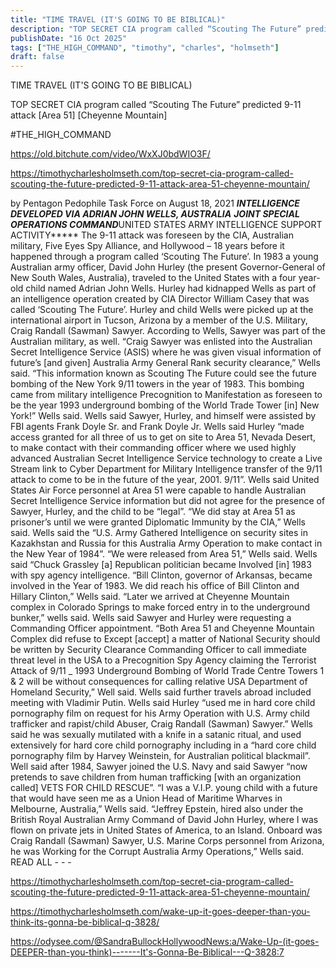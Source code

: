 ```yaml
---
title: "TIME TRAVEL (IT'S GOING TO BE BIBLICAL)"
description: "TOP SECRET CIA program called “Scouting The Future” predicted 9-11 attack [Area 51] [Cheyenne Mountain]"
publishDate: "16 Oct 2025"
tags: ["THE_HIGH_COMMAND", "timothy", "charles", "holmseth"]
draft: false
---
```


TIME TRAVEL (IT'S GOING TO BE BIBLICAL)

TOP SECRET CIA program called “Scouting The Future” predicted 9-11 attack [Area 51] [Cheyenne Mountain]


#THE_HIGH_COMMAND



https://old.bitchute.com/video/WxXJ0bdWIO3F/


https://timothycharlesholmseth.com/top-secret-cia-program-called-scouting-the-future-predicted-9-11-attack-area-51-cheyenne-mountain/

by Pentagon Pedophile Task Force on August 18, 2021
*****INTELLIGENCE DEVELOPED VIA ADRIAN JOHN WELLS, AUSTRALIA*****
*****JOINT SPECIAL OPERATIONS COMMAND*****UNITED STATES ARMY INTELLIGENCE SUPPORT ACTIVITY*****
The 9-11 attack was foreseen by the CIA, Australian military, Five Eyes Spy Alliance, and Hollywood – 18 years before it happened through a program called ‘Scouting The Future’.
In 1983 a young Australian army officer, David John Hurley (the present Governor-General of New South Wales, Australia), traveled to the United States with a four year-old child named Adrian John Wells. Hurley had kidnapped Wells as part of an intelligence operation created by CIA Director William Casey that was called ‘Scouting The Future’.
Hurley and child Wells were picked up at the international airport in Tucson, Arizona by a member of the U.S. Military, Craig Randall (Sawman) Sawyer.
According to Wells, Sawyer was part of the Australian military, as well.
“Craig Sawyer was enlisted into the Australian Secret Intelligence Service (ASIS) where he was given visual information of future’s [and given] Australia Army General Rank security clearance,” Wells said.
“This information known as Scouting The Future could see the future bombing of the New York 9/11 towers in the year of 1983. This bombing came from military intelligence Precognition to Manifestation as foreseen to be the year 1993 underground bombing of the World Trade Tower [in] New York!” Wells said.
Wells said Sawyer, Hurley, and himself were assisted by FBI agents Frank Doyle Sr. and Frank Doyle Jr.
Wells said Hurley “made access granted for all three of us to get on site to Area 51, Nevada Desert, to make contact with their commanding officer where we used highly advanced Australian Secret Intelligence Service technology to create a Live Stream link to Cyber Department for Military Intelligence transfer of the 9/11 attack to come to be in the future of the year, 2001. 9/11”.
Wells said United States Air Force personnel at Area 51 were capable to handle Australian Secret Intelligence Service information but did not agree for the presence of Sawyer, Hurley, and the child to be “legal”.
“We did stay at Area 51 as prisoner’s until we were granted Diplomatic Immunity by the CIA,” Wells said.
Wells said the “U.S. Army Gathered Intelligence on security sites in Kazakhstan and Russia for this Australia Army Operation to make contact in the New Year of 1984”.
“We were released from Area 51,” Wells said.
Wells said “Chuck Grassley [a] Republican politician became Involved [in] 1983 with spy agency intelligence.
“Bill Clinton, governor of Arkansas, became involved in the Year of 1983. We did reach his office of Bill Clinton and Hillary Clinton,” Wells said.
“Later we arrived at Cheyenne Mountain complex in Colorado Springs to make forced entry in to the underground bunker,” wells said. Wells said Sawyer and Hurley were requesting a Commanding Officer appointment.
“Both Area 51 and Cheyenne Mountain Complex did refuse to Except [accept] a matter of National Security should be written by Security Clearance Commanding Officer to call immediate threat level in the USA to a Precognition Spy Agency claiming the Terrorist Attack of 9/11 _ 1993 Underground Bombing of World Trade Centre Towers 1 & 2 will be without consequences for calling relative USA Department of Homeland Security,” Well said.
Wells said further travels abroad included meeting with Vladimir Putin.
Wells said Hurley “used me in hard core child pornography film on request for his Army Operation with U.S. Army child trafficker and rapist/child Abuser, Craig Randall (Sawman) Sawyer.”
Wells said he was sexually mutilated with a knife in a satanic ritual, and used extensively for hard core child pornography including in a “hard core child pornography film by Harvey Weinstein, for Australian political blackmail”.
Well said after 1984, Sawyer joined the U.S. Navy and said Sawyer “now pretends to save children from human trafficking [with an organization called] VETS FOR CHILD RESCUE”.
“I was a V.I.P. young child with a future that would have seen me as a Union Head of Maritime Wharves in Melbourne, Australia,” Wells said.
“Jeffrey Epstein, hired also under the British Royal Australian Army Command of David John Hurley, where I was flown on private jets in United States of America, to an Island. Onboard was Craig Randall (Sawman) Sawyer, U.S. Marine Corps personnel from Arizona, he was Working for the Corrupt Australia Army Operations,” Wells said.
READ ALL - - - 

https://timothycharlesholmseth.com/top-secret-cia-program-called-scouting-the-future-predicted-9-11-attack-area-51-cheyenne-mountain/


https://timothycharlesholmseth.com/wake-up-it-goes-deeper-than-you-think-its-gonna-be-biblical-q-3828/

https://odysee.com/@SandraBullockHollywoodNews:a/Wake-Up-(it-goes-DEEPER-than-you-think)-------It's-Gonna-Be-Biblical---Q-3828:7

